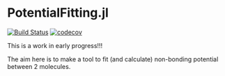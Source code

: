 # PotentialFitting.jl

[![Build Status](https://travis-ci.org/tjjarvinen/PotentialFitting.jl.svg?branch=master)](https://travis-ci.org/tjjarvinen/PotentialFitting.jl) [![codecov](https://codecov.io/gh/tjjarvinen/PotentialFitting.jl/branch/master/graph/badge.svg)](https://codecov.io/gh/tjjarvinen/PotentialFitting.jl)


This is a work in early progress!!!

The aim here is to make a tool to fit (and calculate) non-bonding potential between 2 molecules.
